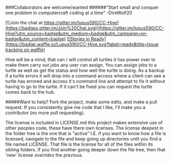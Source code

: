 ###Collaborators are welcome/wanted
######"Start small and conquer one problem in computercraft coding at a time" -DireWolf20

[![Join the chat at https://gitter.im/lupus590/CC-Hive](https://badges.gitter.im/Join%20Chat.svg)](https://gitter.im/lupus590/CC-Hive?utm_source=badge&utm_medium=badge&utm_campaign=pr-badge&utm_content=badge)
[![Stories in Ready](https://badge.waffle.io/Lupus590/CC-Hive.svg?label=ready&title=Issue tracking on waffle)](http://waffle.io/Lupus590/CC-Hive) 

Hive will be a mind, that can / will control all turtles it has power over to make them carry out jobs any user can assign. You can assign jobs to a turtle as well as get the status and how well the turtle is doing. As a backup if a turtle errors it will drop into a command access where a client can see a turtle has errored and access it's command line and attempt to fix it without having to go to the turtle. If it can't be fixed you can request the turtle comes back to the hub.


#####Want to help?
Fork the project, make some edits, and make a pull request. If you consistently give me code that I like, I'll make you a contributor (no more pull requesting).

The license is included in LICENSE.md
this project makes extensive use of other peoples code, these have there own licenses. The license deepest in the folder tree is the one that is "active" I.E. if you want to know how a file is licensed, navigate to the file and keep going up directories until you find a file named LICENSE. That file is the license for all of the files within its sibling folders. If you find another going deeper down the file tree, then that 'new' license *overrides* the previous.
